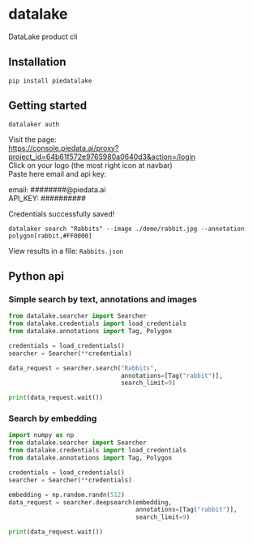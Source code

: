 # datalake
DataLake product cli  
  
## Installation  
`pip install piedatalake`  
  
## Getting started  
`datalaker auth`    

Visit the page:  
https://console.piedata.ai/proxy?project_id=64b61f572e9765980a0640d3&action=/login  
Click on your logo (the most right icon at navbar)  
Paste here email and api key:  
  
email: ########@piedata.ai  
API_KEY: ##########  

Credentials successfully saved!  

`datalaker search "Rabbits" --image ./demo/rabbit.jpg --annotation polygon[rabbit,#FF0000]`  

View results in a file: `Rabbits.json`  


## Python api  
  
### Simple search by text, annotations and images  
  
```python
from datalake.searcher import Searcher
from datalake.credentials import load_credentials
from datalake.annotations import Tag, Polygon

credentials = load_credentials()
searcher = Searcher(**credentials)

data_request = searcher.search("Rabbits",
                               annotations=[Tag("rabbit")],
                               search_limit=9)

print(data_request.wait())
```
  
### Search by embedding  
  
```python
import numpy as np
from datalake.searcher import Searcher
from datalake.credentials import load_credentials
from datalake.annotations import Tag, Polygon

credentials = load_credentials()
searcher = Searcher(**credentials)

embedding = np.random.randn(512)
data_request = searcher.deepsearch(embedding,
                                   annotations=[Tag("rabbit")],
                                   search_limit=9)

print(data_request.wait())
```
